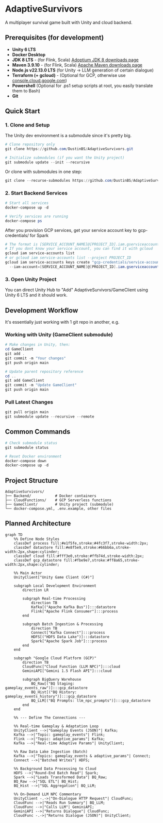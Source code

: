 # AdaptiveSurvivors

A multiplayer survival game built with Unity and cloud backend.

## Prerequisites (for development)

- **Unity 6 LTS**
- **Docker Desktop**
- **JDK 8 LTS** - (for Flink, Scala) [Adoptium JDK 8 downloads page](https://adoptium.net/temurin/releases/?version=8&os=any&arch=any)
- **Maven 3.9.10** - (for Flink, Scala) [Apache Maven downloads page](https://maven.apache.org/download.cgi)
- **Node.js v22.13.0 LTS** (for Unity -> LLM generation of certain dialogue)
- **Terraform (+ gcloud)** - (Optional for GCP, otherwise use [console.cloud.google.com](https://console.cloud.google.com))
- **Powershell** (Optional for .ps1 setup scripts at root, you easily translate them to Bash)
- **Git**

## Quick Start

### 1. Clone and Setup

The Unity dev environment is a submodule since it's pretty big.

```powershell
# Clone repository only
git clone https://github.com/DustinBS/AdaptiveSurvivors.git

# Initialize submodules (if you want the Unity project)
git submodule update --init --recursive
```

Or clone with submodules in one step:
```powershell
git clone --recurse-submodules https://github.com/DustinBS/AdaptiveSurvivors.git
```

### 2. Start Backend Services

```powershell
# Start all services
docker-compose up -d

# Verify services are running
docker-compose ps
```

After you provision GCP services, get your service account key to gcp-credentials/ for Spark
```powershell
# The format is [SERVICE_ACCOUNT_NAME]@[PROJECT_ID].iam.gserviceaccount.com
# If you dont know your service account, you can find it with gcloud
gcloud iam service-accounts list
# or gcloud iam service-accounts list --project PROJECT_ID
gcloud iam service-accounts keys create "gcp-credentials/service-account-key.json" `
  --iam-account=[SERVICE_ACCOUNT_NAME]@[PROJECT_ID].iam.gserviceaccount.com
```

### 3. Open Unity Project

You can direct Unity Hub to "Add" AdaptiveSurvivors/GameClient using Unity 6 LTS and it should work.

## Development Workflow

It's essentially just working with 1 git repo in another, e.g.

### Working with Unity (GameClient submodule)

```powershell
# Make changes in Unity, then:
cd GameClient
git add .
git commit -m "Your changes"
git push origin main

# Update parent repository reference
cd ..
git add GameClient
git commit -m "Update GameClient"
git push origin main
```

### Pull Latest Changes

```powershell
git pull origin main
git submodule update --recursive --remote
```

## Common Commands

```powershell
# Check submodule status
git submodule status

# Reset Docker environment
docker-compose down
docker-compose up -d
```

## Project Structure

```
AdaptiveSurvivors/
├── Backend/           # Docker containers
├── CloudFunctions/    # GCP Serverless functions
├── GameClient/        # Unity project (submodule)
└── docker-compose.yml, .env.example, other files
```

## Planned Architecture
```mermaid
graph TD
    %% Define Node Styles
    classDef process fill:#e1f5fe,stroke:#4fc3f7,stroke-width:2px;
    classDef datastore fill:#e8f5e9,stroke:#66bb6a,stroke-width:2px,shape:cylinder;
    classDef cloud fill:#fff3e0,stroke:#ffb74d,stroke-width:2px;
    classDef gcp_datastore fill:#fbe9e7,stroke:#ff8a65,stroke-width:2px,shape:cylinder;

    %% Main Actor
    UnityClient["Unity Game Client (C#)"]

    subgraph Local Development Environment
        direction LR

        subgraph Real-time Processing
            direction TB
            Kafka[("Apache Kafka Bus")]:::datastore
            Flink["Apache Flink Consumer"]:::process
        end

        subgraph Batch Ingestion & Processing
            direction TB
            Connect["Kafka Connect"]:::process
            HDFS[("HDFS Data Lake")]:::datastore
            Spark["Apache Spark Job"]:::process
        end
    end

    subgraph "Google Cloud Platform (GCP)"
        direction TB
        CloudFunc["Cloud Function (LLM NPC)"]:::cloud
        GeminiAPI["Gemini 1.5 Flash API"]:::cloud

        subgraph BigQuery Warehouse
            BQ_Raw[("BQ Staging: gameplay_events_raw")]:::gcp_datastore
            BQ_Hist[("BQ History: gameplay_events_history")]:::gcp_datastore
            BQ_LLM[("BQ Prompts: llm_npc_prompts")]:::gcp_datastore
        end
    end

    %% --- Define The Connections ---

    %% Real-time Gameplay & Adaptation Loop
    UnityClient -->|"Gameplay Events (JSON)"| Kafka;
    Kafka -->|"Topic: gameplay_events"| Flink;
    Flink -->|"Topic: adaptive_params"| Kafka;
    Kafka -->|"Real-time Adaptive Params"| UnityClient;

    %% Raw Data Lake Ingestion (Batch)
    Kafka -->|"Topics: gameplay_events & adaptive_params"| Connect;
    Connect -->|"Batched Writes"| HDFS;

    %% Background Data Processing to Cloud
    HDFS -->|"Round-End Batch Read"| Spark;
    Spark -->|"Loads Transformed Data"| BQ_Raw;
    BQ_Raw -->|"SQL ETL"| BQ_Hist;
    BQ_Hist -->|"SQL Aggregation"| BQ_LLM;

    %% On-Demand LLM NPC Commentary
    UnityClient -.->|"On-Dialogue HTTP Request"| CloudFunc;
    CloudFunc -->|"Reads Run Summary"| BQ_LLM;
    CloudFunc -->|"Calls LLM"| GeminiAPI;
    GeminiAPI -->|"Returns Dialogue"| CloudFunc;
    CloudFunc -.->|"Returns Dialogue (JSON)"| UnityClient;
```
